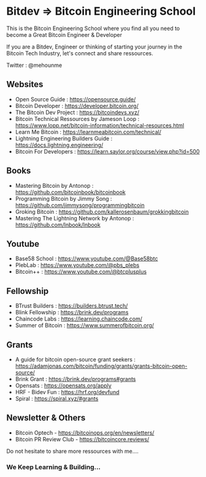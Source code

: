 # Bitdev => Bitcoin Engineering School

This is the Bitcoin Engineering School where you find all you need to become a Great Bitcoin Engineer & Developer

If you are a Bitdev, Engineer or thinking of starting your journey in the Bitcoin Tech Industry, let's connect and share ressources. 

Twitter : @mehounme

## Websites

- Open Source Guide : https://opensource.guide/
- Bitcoin Developer : https://developer.bitcoin.org/
- The Bitcoin Dev Project : https://bitcoindevs.xyz/
- Bitcoin Technical Ressources by Jameson Loop : https://www.lopp.net/bitcoin-information/technical-resources.html
- Learn Me Bitcoin : https://learnmeabitcoin.com/technical/
- Lightning Engineering Builders Guide : https://docs.lightning.engineering/
- Bitcoin For Developers : https://learn.saylor.org/course/view.php?id=500

## Books

- Mastering Bitcoin by Antonop : https://github.com/bitcoinbook/bitcoinbook
- Programming Bitcoin by Jimmy Song : https://github.com/jimmysong/programmingbitcoin
- Groking Bitcoin : https://github.com/kallerosenbaum/grokkingbitcoin
- Mastering The Lightning Network by Antonop : https://github.com/lnbook/lnbook

## Youtube

- Base58 School : https://www.youtube.com/@Base58btc
- PlebLab : https://www.youtube.com/@pbs_plebs
- Bitcoin++ : https://www.youtube.com/@btcplusplus

## Fellowship

- BTrust Builders : https://builders.btrust.tech/
- Blink Fellowship : https://brink.dev/programs
- Chaincode Labs : https://learning.chaincode.com/
- Summer of Bitcoin : https://www.summerofbitcoin.org/

## Grants

- A guide for bitcoin open-source grant seekers : https://adamjonas.com/bitcoin/funding/grants/grants-bitcoin-open-source/
- Brink Grant : https://brink.dev/programs#grants
- Opensats : https://opensats.org/apply
- HRF - Bidev Fun : https://hrf.org/devfund
- Spiral : https://spiral.xyz/#grants

## Newsletter & Others

- Bitcoin Optech - https://bitcoinops.org/en/newsletters/
- Bitcoin PR Review Club - https://bitcoincore.reviews/

Do not hesitate to share more ressources with me....

### We Keep Learning & Building...

